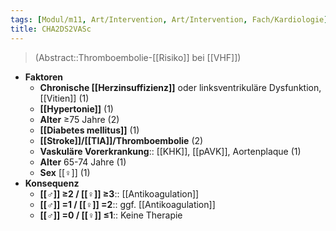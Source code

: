 ```yaml
---
tags: [Modul/m11, Art/Intervention, Art/Intervention, Fach/Kardiologie]
title: CHA2DS2VASc
---
```

> (Abstract::Thromboembolie-[[Risiko]] bei [[VHF]])
- **Faktoren**
	- **Chronische [[Herzinsuffizienz]]** oder linksventrikuläre Dysfunktion, [[Vitien]] (1)
	- **[[Hypertonie]]** (1)
	- **Alter** ≥75 Jahre (2)
	- **[[Diabetes mellitus]]** (1)
	- **[[Stroke]]/[[TIA]]/Thromboembolie** (2)
	- **Vaskuläre Vorerkrankung**:: [[KHK]], [[pAVK]], Aortenplaque (1)
	- **Alter** 65-74 Jahre (1)
	- **Sex** [[♀]] (1)
- **Konsequenz**
	- **[[♂]] ≥2 / [[♀]] ≥3**:: [[Antikoagulation]]
	- **[[♂]] =1 / [[♀]] =2**:: ggf. [[Antikoagulation]]
	- **[[♂]] =0 / [[♀]] ≤1**:: Keine Therapie